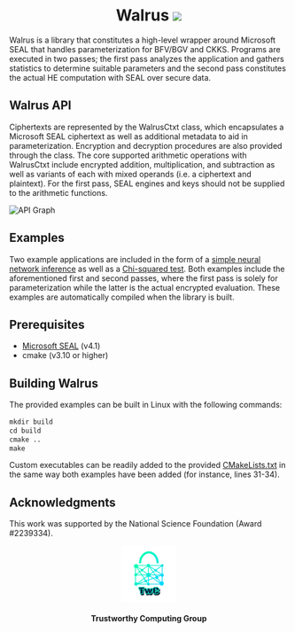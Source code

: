 <h1 align="center">Walrus <a href="https://github.com/TrustworthyComputing/Walrus/blob/main/LICENSE"><img src="https://img.shields.io/badge/license-MIT-blue.svg"></a> </h1>


Walrus is a library that constitutes a high-level wrapper around Microsoft SEAL
that handles parameterization for BFV/BGV and CKKS. Programs are executed in two
passes; the first pass analyzes the application and gathers statistics to
determine suitable parameters and the second pass constitutes the actual HE
computation with SEAL over secure data. 

## Walrus API

Ciphertexts are represented by the WalrusCtxt class, which encapsulates a
Microsoft SEAL ciphertext as well as additional metadata to aid in
parameterization. Encryption and decryption procedures are also provided through
the class. 
The core supported arithmetic operations with WalrusCtxt include encrypted
addition, multiplication, and subtraction as well as variants of each with mixed
operands (i.e. a ciphertext and plaintext). 
For the first pass, SEAL engines and keys should not be supplied to the
arithmetic functions. 

![API
Graph](https://github.com/TrustworthyComputing/Walrus/blob/main/images/api.png)

## Examples
Two example applications are included in the form of a [simple neural network
inference](https://github.com/TrustworthyComputing/Walrus/blob/main/examples/neural_network.cpp) as well as a [Chi-squared test](https://github.com/TrustworthyComputing/Walrus/blob/main/examples/chi_squared.cpp). 
Both examples include the aforementioned first and second passes, where the
first pass is solely for parameterization while the latter is the actual
encrypted evaluation.
These examples are automatically compiled when the library is built.

## Prerequisites
* [Microsoft SEAL](https://github.com/microsoft/SEAL) (v4.1)
* cmake (v3.10 or higher)

## Building Walrus
The provided examples can be built in Linux with the following commands:
```
mkdir build
cd build
cmake ..
make
```
Custom executables can be readily added to the provided [CMakeLists.txt](https://github.com/TrustworthyComputing/Walrus/blob/main/CMakeLists.txt) in the same
way both examples have been added (for instance, lines 31-34).

## Acknowledgments
This work was supported by the National Science Foundation (Award #2239334).

<p align="center">
    <img src="https://github.com/TrustworthyComputing/Walrus/blob/main/images/twc.png" height="20%" width="20%">
</p>
<h4 align="center">Trustworthy Computing Group</h4>
